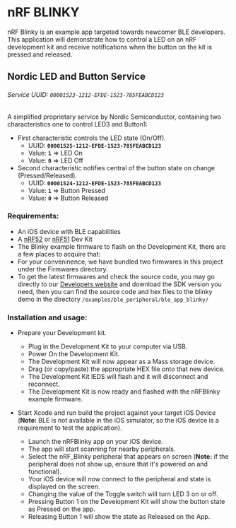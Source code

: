 # nRF BLINKY

nRF Blinky is an example app targeted towards newcomer BLE developers.
This application will demonstrate how to control a LED on an nRF development kit and receive notifications when the button on the kit is pressed and released.

## Nordic LED and Button Service
###### Service UUID: `00001523-1212-EFDE-1523-785FEABCD123`
A simplified proprietary service by Nordic Semiconductor, containing two characteristics one to control LED3 and Button1:
- First characteristic controls the LED state (On/Off).
  - UUID: **`00001525-1212-EFDE-1523-785FEABCD123`**
  - Value: **`1`** => LED On
  - Value: **`0`** => LED Off
- Second characteristic notifies central of the button state on change (Pressed/Released).
  - UUID: **`00001524-1212-EFDE-1523-785FEABCD123`**
  - Value: **`1`** => Button Pressed
  - Value: **`0`** => Button Released

### Requirements:
- An iOS device with BLE capabilities
- A [nRF52](https://www.nordicsemi.com/eng/Products/Bluetooth-low-energy/nRF52-DK) or [nRF51](https://www.nordicsemi.com/eng/Products/nRF51-DK) Dev Kit
- The Blinky example firmware to flash on the Development Kit, there are a few places to acquire that:
- For your conveninence, we have bundled two firmwares in this project under the Firmwares directory.
- To get the latest firmwares and check the source code, you may go directly to our [Developers website](http://developer.nordicsemi.com/nRF5_SDK/) and download the SDK version you need, then you can find the source code and hex files to the blinky demo in the directory `/examples/ble_peripheral/ble_app_blinky/`

### Installation and usage:
- Prepare your Development kit.
  - Plug in the Development Kit to your computer via USB.
  - Power On the Development Kit.
  - The Development Kit will now appear as a Mass storage device.
  - Drag (or copy/paste) the appropriate HEX file onto that new device.
  - The Development Kit lEDS will flash and it will disconnect and reconnect.
  - The Development Kit is now ready and flashed with the nRFBlinky example firmware.

- Start Xcode and run build the project against your target iOS Device (**Note:** BLE is not available in the iOS simulator, so the iOS device is a requirement to test the application).
  - Launch the nRFBlinky app on your iOS device.
  - The app will start scanning for nearby peripherals.
  - Select the nRF_Blinky peripheral that appears on screen (**Note:** if the peripheral does not show up, ensure that it's powered on and functional).
  - Your iOS device will now connect to the peripheral and state is displayed on the screen.
  - Changing the value of the Toggle switch will turn LED 3 on or off.
  - Pressing Button 1 on the Development Kit will show the button state as Pressed on the app.
  - Releasing Button 1 will show the state as Released on the App.
